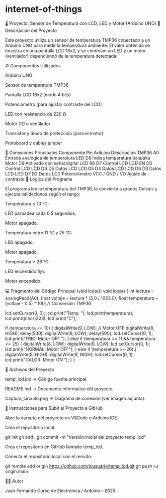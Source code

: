 # internet-of-things
🌡️ Proyecto: Sensor de Temperatura con LCD, LED y Motor (Arduino UNO)
🧩 Descripción del Proyecto

Este proyecto utiliza un sensor de temperatura TMP36 conectado a un Arduino UNO para medir la temperatura ambiente.
El valor obtenido se muestra en una pantalla LCD 16x2, y se controlan un LED y un motor (ventilador) dependiendo de la temperatura detectada.

⚙️ Componentes Utilizados

Arduino UNO

Sensor de temperatura TMP36

Pantalla LCD 16x2 (modo 4 bits)

Potenciómetro (para ajustar contraste del LCD)

LED con resistencia de 220 Ω

Motor DC o ventilador

Transistor y diodo de protección (para el motor)

Protoboard y cables jumper

🔌 Conexiones Principales
Componente	Pin Arduino	Descripción
TMP36	A0	Entrada analógica de temperatura
LED	D8	Indica temperatura baja/alta
Motor	D9	Activado con señal digital
LCD RS	D7	Control LCD
LCD EN	D6	Control LCD
LCD D4	D5	Datos LCD
LCD D5	D4	Datos LCD
LCD D6	D3	Datos LCD
LCD D7	D2	Datos LCD
Potenciómetro	VCC / GND / VO	Ajuste de contraste
🧠 Lógica del Programa

El programa lee la temperatura del TMP36, la convierte a grados Celsius y ejecuta validaciones según el rango:

Temperatura ≤ 10 °C:

LED parpadea cada 0.5 segundos.

Motor apagado.

Temperatura entre 11 °C y 25 °C:

LED apagado.

Motor apagado.

Temperatura ≥ 26 °C:

LED encendido fijo.

Motor encendido.

💻 Fragmento del Código Principal (void loop())
void loop() {
  int lectura = analogRead(A0);
  float voltaje = lectura * (5.0 / 1023.0);
  float temperatura = (voltaje - 0.5) * 100; // Conversión TMP36

  lcd.setCursor(0, 0);
  lcd.print("Temp: ");
  lcd.print(temperatura);
  lcd.print((char)223);
  lcd.print("C");

  if (temperatura <= 10) {
    digitalWrite(9, LOW); // Motor OFF
    digitalWrite(8, HIGH);
    delay(500);
    digitalWrite(8, LOW);
    delay(500);
    lcd.setCursor(0, 1);
    lcd.print("FRIO: Motor OFF  ");
  } 
  else if (temperatura >= 11 && temperatura <= 25) {
    digitalWrite(8, LOW);
    digitalWrite(9, LOW);
    lcd.setCursor(0, 1);
    lcd.print("NORMAL: Motor OFF");
  } 
  else if (temperatura >= 26) {
    digitalWrite(8, HIGH);
    digitalWrite(9, HIGH);
    lcd.setCursor(0, 1);
    lcd.print("CALOR: Motor ON  ");
  }
}

🧾 Archivos del Proyecto

temp_lcd.ino → Código fuente principal.

README.md → Documento informativo del proyecto.

Captura_circuito.png → Diagrama de conexión (ver imagen adjunta).

🚀 Instrucciones para Subir el Proyecto a GitHub

Abre la carpeta del proyecto en VSCode o Arduino IDE.

Crea el repositorio local:

git init
git add .
git commit -m "Versión inicial del proyecto temp_lcd"


Crea el repositorio en GitHub llamado temp_lcd.

Conecta el repositorio local con el remoto:

git remote add origin https://github.com/tuusuario/temp_lcd.git
git push -u origin main

👨‍💻 Autor

Juan Fernando
Curso de Electrónica / Arduino – 2025
